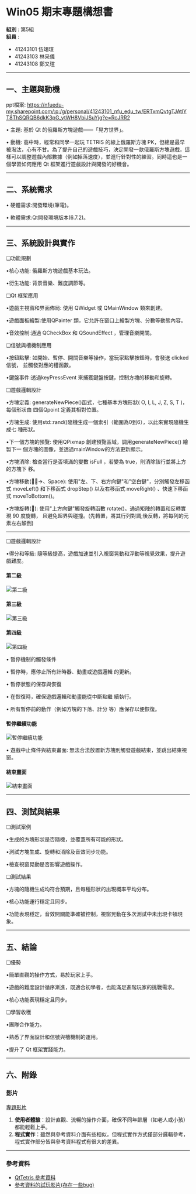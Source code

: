 # Win05 期末專題構想書

**組別** : 第5組  
**組員** :  
- 41243101 伍翊瑄  
- 41243103 林采儀  
- 41243108 鄭又瑄  

---

## 一、主題與動機

ppt檔案:
https://nfuedu-my.sharepoint.com/:p:/g/personal/41243101_nfu_edu_tw/ERTxmQvtgTJAtlYT8ThSQRQB6dkK3pG_ytWH8VbiJSuYjg?e=RcJRR2

• 主題: 基於 Qt 的俄羅斯方塊遊戲——「晃方世界」。​

• 動機: 高中時，經常和同學一起玩 TETRIS 的線上俄羅斯方塊 PK，但總是最早被淘汰，心有不甘。為了提升自己的遊戲技巧，決定開發一款俄羅斯方塊遊戲，這樣可以調整遊戲內部數據（例如掉落速度），並進行針對性的練習。同時這也是一個學習如何應用 Qt 框架進行遊戲設計與開發的好機會。

---

## 二、系統需求

• 硬體需求:開發環境(筆電)。

• 軟體需求:Qt開發環境版本(6.7.2)。

---

## 三、系統設計與實作

❑功能規劃

•核心功能: 俄羅斯方塊遊戲基本玩法。

•衍生功能: 背景音樂、難度調節等。

❑Qt 框架應用

•遊戲主視窗和界面佈局: 使用 QWidget 或 QMainWindow 類來創建。

•遊戲面板繪製:使用QPainter 類，它允許在窗口上繪製方塊、分數等動態內容。

•音效控制:通過 QCheckBox 和 QSoundEffect ，管理音樂開關。

❑信號與槽機制應用

•按鈕點擊: 如開始、暫停、開關音樂等操作，當玩家點擊按鈕時，會發送 clicked 信號，
並觸發對應的槽函數。

•鍵盤事件:透過keyPressEvent 來捕獲鍵盤按鍵，控制方塊的移動和旋轉。

❑遊戲邏輯設計

•方塊定義: generateNewPiece()函式，七種基本方塊形狀( O, I, L, J, Z, S, T )，每個形狀由
四個Qpoint 定義其相對位置。

•方塊生成: 使用std::rand()隨機生成一個索引（範圍為0到6），以此來實現隨機生成七
種形狀。

•下一個方塊的預覽: 使用QPixmap 創建預覽區域，調用generateNewPiece() 繪製下一
個方塊的圖像，並透過mainWindow的方法更新顯示。

•方塊消除: 檢查當行是否填滿的變數 isFull ，若變為 true，則消除該行並將上方的方塊下
移。

•方塊移動(→、Space): 使用"左、下、右方向鍵"和"空白鍵"，分別觸發左移函式 moveLeft() 
和下移函式 dropStep() 以及右移函式 moveRight() 、快速下移函式 moveToBottom()。

•方塊旋轉(): 使用"上方向鍵"觸發旋轉函數 rotate()。通過矩陣的轉置和反轉實現 90 度旋轉，
且避免超界與碰撞。(先轉置，將其行列對調;後反轉，將每列的元素左右顛倒)

---

❑遊戲邏輯設計

•得分和等級: 隨等級提高，遊戲加速並引入視窗晃動和浮動等視覺效果，提升遊戲難度。

#### 第二級
![第二級](https://github.com/user-attachments/assets/5ee6f870-94e9-451b-98eb-588a298f854d)

#### 第三級
![第三級](https://github.com/user-attachments/assets/eee86f0d-bf3f-4471-9b4f-adec1c569348)

#### 第四級
![第四級](https://github.com/user-attachments/assets/bd309f88-7c05-47b6-b4d2-11ec0da78af6)

• 暫停機制的觸發條件

• 暫停時，應停止所有計時器、動畫或遊戲邏輯
的更新。

• 暫停狀態的保存與恢復

• 在恢復時，確保遊戲邏輯和動畫能從中斷點繼
續執行。

• 所有暫停前的動作（例如方塊的下落、計分
等）應保存以便恢復。

#### 暫停繼續功能
![暫停繼續功能](https://github.com/user-attachments/assets/306f9e9b-29a3-48d3-8873-6b55ac0248a0)

• 遊戲中止條件與結束畫面: 無法合法放置新方塊則觸發遊戲結束，並跳出結束視窗。

#### 結束畫面
![結束畫面](https://github.com/user-attachments/assets/b37b8b60-08df-4066-aed2-d413654c5dd1)


---

## 四、測試與結果

❑測試案例

•生成的方塊形狀是否隨機，並覆蓋所有可能的形狀。

•測試方塊生成、旋轉和消除及音效同步功能。

•檢查視窗晃動是否影響遊戲操作。

❑測試結果

•方塊的隨機生成均符合預期，且每種形狀的出現概率平均分布。

•核心功能運行穩定且同步。

•功能表現穩定，音效開關能準確被控制，視窗晃動在多次測試中未出現卡頓現象。


---

## 五、結論

❑優勢

•簡單直觀的操作方式，易於玩家上手。

•遊戲的難度設計循序漸進，既適合初學者，也能滿足進階玩家的挑戰需求。

•核心功能表現穩定且同步。

❑學習收穫

•團隊合作能力。

•熟悉了界面設計和信號與槽機制的運用。

•提升了 Qt 框架實踐能力。

---
## 六、附錄

### 影片

[專題影片](https://github.com/user-attachments/assets/12fcb185-fc93-456b-b223-98a7185d7bb3)

1. **使用者體驗**：設計直觀、流暢的操作介面，確保不同年齡層（如老人或小孩）都能輕鬆上手。
2. **程式實作**：雖然與參考資料介面有些相似，但程式實作方式僅部分邏輯參考，程式實作部分皆與參考資料程式有很大的差異。
---

### 參考資料

- [QtTetris 參考資料](https://github.com/tashaxing/QtTetris)
- [參考資料的試玩影片(存在一些bug)](https://github.com/user-attachments/assets/6d8c9369-c1b9-4377-80ae-f57b5db92372)
